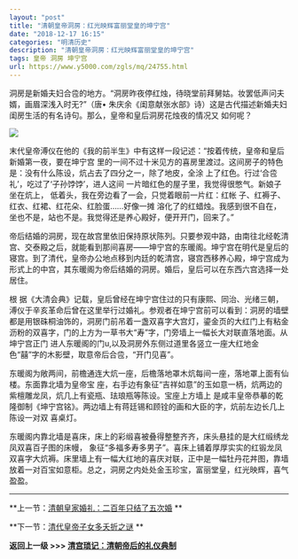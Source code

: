 ```yaml
---
layout: "post"
title: "清朝皇帝洞房：红光映辉富丽堂皇的坤宁宫"
date: "2018-12-17 16:15"
categories: "明清历史"
description: "清朝皇帝洞房：红光映辉富丽堂皇的坤宁宫"
tags: 皇帝 洞房 坤宁宫
url: https://www.y5000.com/zgls/mq/24755.html
---
```






洞房是新婚夫妇合卺的地方。“洞房昨夜停红烛，待晓堂前拜舅姑。妆罢低声问夫婿，画眉深浅入时无?”（唐•
朱庆余《闺意献张水部》诗）这是古代描述新婚夫妇闺房生活的有名诗句。那么，皇帝和皇后洞房花烛夜的情况又 如何呢？

![](https://img.y5000.com/uploads/allimg/170808/12-1FPQ05114913.jpg)

末代皇帝溥仪在他的《我的前半生》中有这样一段记述：“按着传统，皇帝和皇后新婚第一夜，要在坤宁宫
里的一间不过十米见方的喜房里渡过。这间房子的特色是：没有什么陈设，炕占去了四分之一，除了地皮，全涂 上了红色。行过‘合卺礼’，吃过了‘子孙饽饽’，进人这间
一片暗红色的屋子里，我觉得很憋气。新娘子坐在炕上， 低着头，我在旁边看了一会，只觉着眼前一片红：红帐 子、红褥子、红衣、红裙、红花朵、红脸蛋……好像一摊
溶化了的红蜡烛。我感到很不自在，坐也不是，站也不是。我觉得还是养心殿好，便开开门，回来了。”

帝后结婚的洞房，现在故宫里依旧保持原状陈列。只要参观中路，由南往北经乾清宫、交泰殿之后，就能看到那间喜房——坤宁宫的东暖阁。坤宁宫在明代是皇后的寝宫。到了清代，皇帝办公地点移到内廷的乾清宫，寝宫西移养心殿，坤宁宫成为形式上的中宫，其东暖阁为帝后结婚的洞房。婚后，皇后可以在东西六宫选择一处居住。

根
据《大清会典》记载，皇后曾经在坤宁宫住过的只有康熙、同治、光绪三朝，溥仪于辛亥革命后曾在这里举行过婚礼。参观者在坤宁宫前可以看到：洞房的墙壁都是用银硃桐油饰的，洞房门前吊着一盏双喜字大宫灯，鎏金页的大红门上有粘金沥粉的双喜字，门的上方为一草书大“寿”字，门旁墙上一幅长大对联直落地面。从坤宁宫正门
进人东暖阁的门u,以及洞房外东侧过道里各竖立一座大红地金色“囍”字的木影壁，取意帝后合卺，“开门见喜”。

东暖阁为敞两间，前檐通连大炕一座，后檐落地罩木炕每间一座，落地罩上面有仙楼。东面靠北墙为皇帝宝
座，右手边有象征“吉祥如意”的玉如意一柄，炕两边的紫檀雕龙凤，炕几上有瓷瓶、珐琅瓶等陈设。宝座上方墙上
是咸丰皇帝恭摹的乾隆御制《坤宁宫铭》。两边墙上有蒋廷锡和顾铨的画和大臣的字，炕前左边长几上陈设一对双 喜桌灯。

东暖阁内靠北墙是喜床，床上的彩缎喜被叠得整整齐齐，床头悬挂的是大红缎绣龙凤双喜百子图的床幔，
象征“多福多寿多男子”。喜床上铺着厚厚实实的红锻龙凤双喜字大炕褥。床里墙上有一幅大红地的喜庆对联，正中是一幅牡丹花丼图，靠墙放着一对百宝如意柜。总之，洞房之内处处金玉珍宝，富丽堂皇，红光映辉，喜气盈盈。

* * *

**上一节：[清朝皇家婚礼：二百年只结了五次婚](https://www.y5000.com/zgls/mq/24754.html) **

**下一节：[清代皇帝子女多夭折之谜](https://www.y5000.com/zgls/mq/24757.html) **

**返回上一级 >>> [清宫琐记：清朝帝后的礼仪典制](https://www.y5000.com/zgls/mq/24777.html)**
